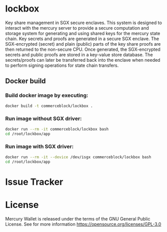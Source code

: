 # lockbox
Key share management in SGX secure enclaves. This system is designed to interact with the mercury server to provide a secure computation and storage system for generating and using shared keys for the mercury state chain. Key secrets and proofs are generated in a secure SGX enclave. The SGX-encrypted (secret) and plain (public) parts of the key share proofs are then returned to the non-secure CPU. Once generated, the SGX-encrypted secrets and public proofs are stored in a key-value store database. The secrets/proofs can later be transferred back into the enclave when needed to perform signing operations for state chain transfers.

## Docker build

### Build docker image by executing:
```bash
docker build -t commerceblock/lockbox .
```

### Run image without SGX driver:
```bash
docker run --rm -it commerceblock/lockbox bash
cd /root/lockbox/app
```

### Run image with SGX driver:
```bash
docker run --rm -it --device /dev/isgx commerceblock/lockbox bash
cd /root/lockbox/app
```
# Issue Tracker

# License 

Mercury Wallet is released under the terms of the GNU General Public License. See for more information https://opensource.org/licenses/GPL-3.0
